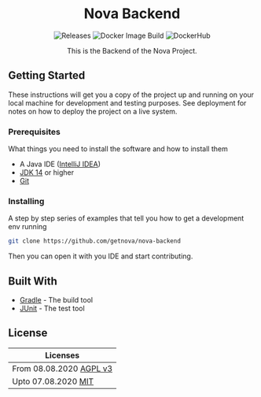 <h1 align="center">
    Nova Backend
</h1>
<p align="center">
    <a style="text-decoration:none" href="https://github.com/getnova/nova-backend/releases">
        <img alt="Releases" src="https://img.shields.io/github/v/tag/getnova/nova-backend?label=latest%20version&style=flat-square">
    </a>
    <a style="text-decoration:none" href="https://github.com/getnova/nova-backend/actions">
        <img alt="Docker Image Build" src="https://img.shields.io/github/workflow/status/getnova/nova-backend/Docker%20Push?label=Docker%20Image%20Build&style=flat-square">
    </a>
    <a style="text-decoration:none" href="https://hub.docker.com/r/getnova/nova-backend">
        <img alt="DockerHub" src="https://img.shields.io/docker/pulls/getnova/nova-backend?style=flat-square">
    </a>
</p>
<p align="center">
    This is the Backend of the Nova Project.
</p>

## Getting Started

These instructions will get you a copy of the project up and running on your local machine for development and testing purposes. See deployment for notes on how to deploy the project on a live system.

### Prerequisites

What things you need to install the software and how to install them

* A Java IDE ([IntelliJ IDEA](https://www.jetbrains.com/idea/))
* [JDK 14](https://adoptopenjdk.net/index.html) or higher
* [Git](https://git-scm.com/)

### Installing

A step by step series of examples that tell you how to get a development env running

```sh
git clone https://github.com/getnova/nova-backend
```

Then you can open it with you IDE and start contributing.

## Built With

* [Gradle](https://gradle.org/) - The build tool
* [JUnit](https://junit.org/) - The test tool

## License

| Licenses                                                                                                              |
|-----------------------------------------------------------------------------------------------------------------------|
| From 08.08.2020 [AGPL v3](LICENSE)                                                                                    |
| Upto 07.08.2020 [MIT](https://github.com/getnova/nova-backend/blob/9988969fdfdf69540b3cb54a04cd70b21457f1fc/LICENSE)  |

